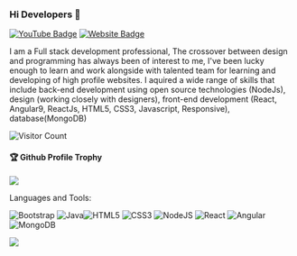 ### Hi Developers 👋

[![YouTube Badge](https://img.shields.io/badge/YouTube-MiddleBenchAnimuthyam-red)](https://www.youtube.com/channel/UCITNjWymiPodQ7fzr6PT4lQ)
[![Website Badge](https://img.shields.io/badge/StackOverflow-hemanth-yellow)](https://stackoverflow.com/users/19616578/hemanth-kumar-ry)

I am a Full stack development professional,
The crossover between design and programming has always been of interest to me, I've been lucky enough to learn and work alongside with talented team for learning and developing of high profile websites. I aquired a wide range of skills that include back-end development using open source technologies (NodeJs), design (working closely with designers), front-end development (React, Angular9, ReactJs, HTML5, CSS3, Javascript, Responsive), database(MongoDB)


![Visitor Count](https://profile-counter.glitch.me/Hemanthkumarreddy/count.svg)

<div>
  <h4>🏆 Github Profile Trophy</h4>
  <a href="https://github.com/ryo-ma/github-profile-trophy">
    <img src="https://github-profile-trophy.vercel.app/?username=Hemanth&column=7"/>
  </a>
</div>

Languages and Tools: 

<img alt="Bootstrap" src="https://img.shields.io/badge/bootstrap-%23563D7C.svg?style=flat-square&logo=bootstrap&logoColor=white"/> <img alt="Java" src="https://img.shields.io/badge/java-%23ED8B00.svg?style=flat-square&logo=java&logoColor=white"/><img alt="HTML5" src="https://img.shields.io/badge/html5-%23E34F26.svg?style=flat-square&logo=html5&logoColor=white"/> <img alt="CSS3" src="https://img.shields.io/badge/css3-%231572B6.svg?style=flat-square&logo=css3&logoColor=white"/> <img alt="NodeJS" src="https://img.shields.io/badge/node.js-%2343853D.svg?style=flat-square&logo=node-dot-js&logoColor=white"/> <img alt="React" src="https://img.shields.io/badge/react-%2320232a.svg?style=flat-square&logo=react&logoColor=%2361DAFB"/> <img alt="Angular" src="https://img.shields.io/badge/angular-%23DD0031.svg?flat-square&logo=angular&logoColor=white"/><img alt="MongoDB" src ="https://img.shields.io/badge/MongoDB-%234ea94b.svg?style=flat-square&logo=mongodb&logoColor=white"/>

![](https://activity-graph.herokuapp.com/graph?username=Hemanth&theme=react-dark&area=true)
<!--
**Hemanthkumarreddy** is a ✨ _special_ ✨ repository because its `README.md` (this file) appears on your GitHub profile.

Here are some ideas to get you started:

- 🔭 I’m currently working on Full stack
- 🌱 I’m currently learning Full stack development 
- 👯 I’m looking to collaborate on web development 
- 🤔 I’m looking for help with Back end development 
- 📫 How to reach me:hkryb1@gmail.com


-->
